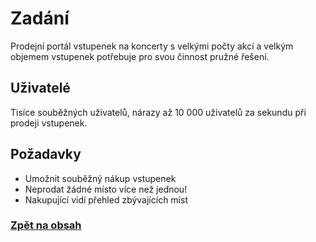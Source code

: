 # Zadání

Prodejní portál vstupenek na koncerty s velkými počty akcí a velkým objemem vstupenek potřebuje pro svou činnost pružné řešení.

## Uživatelé

Tisíce souběžných uživatelů, nárazy až 10 000 uživatelů za sekundu při prodeji vstupenek.

## Požadavky

- Umožnit souběžný nákup vstupenek
- Neprodat žádné místo více než jednou!
- Nakupující vidí přehled zbývajících míst

### [Zpět na obsah](README.md#obsah)
